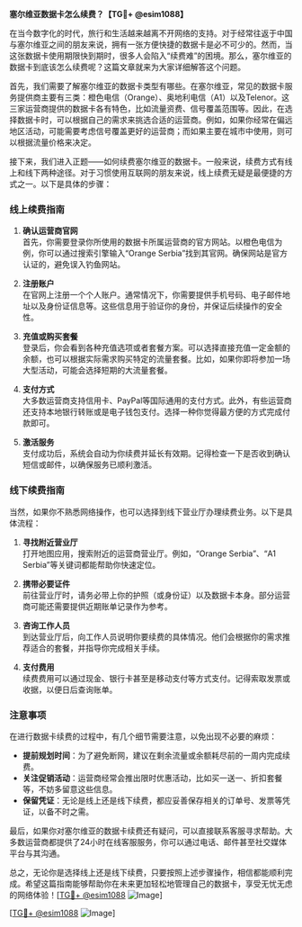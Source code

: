 **塞尔维亚数据卡怎么续费？【TG💪+ @esim1088】**

在当今数字化的时代，旅行和生活越来越离不开网络的支持。对于经常往返于中国与塞尔维亚之间的朋友来说，拥有一张方便快捷的数据卡是必不可少的。然而，当这张数据卡使用期限快到期时，很多人会陷入“续费难”的困境。那么，塞尔维亚的数据卡到底该怎么续费呢？这篇文章就来为大家详细解答这个问题。

首先，我们需要了解塞尔维亚的数据卡类型有哪些。在塞尔维亚，常见的数据卡服务提供商主要有三类：橙色电信（Orange）、奥地利电信（A1）以及Telenor。这三家运营商提供的数据卡各有特色，比如流量资费、信号覆盖范围等。因此，在选择数据卡时，可以根据自己的需求来挑选合适的运营商。例如，如果你经常在偏远地区活动，可能需要考虑信号覆盖更好的运营商；而如果主要在城市中使用，则可以根据流量价格来决定。

接下来，我们进入正题——如何续费塞尔维亚的数据卡。一般来说，续费方式有线上和线下两种途径。对于习惯使用互联网的朋友来说，线上续费无疑是最便捷的方式之一。以下是具体的步骤：

### 线上续费指南

1. **确认运营商官网**  
   首先，你需要登录你所使用的数据卡所属运营商的官方网站。以橙色电信为例，你可以通过搜索引擎输入“Orange Serbia”找到其官网。确保网站是官方认证的，避免误入钓鱼网站。

2. **注册账户**  
   在官网上注册一个个人账户。通常情况下，你需要提供手机号码、电子邮件地址以及身份证信息等。这些信息用于验证你的身份，并保证后续操作的安全性。

3. **充值或购买套餐**  
   登录后，你会看到各种充值选项或者套餐方案。可以选择直接充值一定金额的余额，也可以根据实际需求购买特定的流量套餐。比如，如果你即将参加一场大型活动，可能会选择短期的大流量套餐。

4. **支付方式**  
   大多数运营商支持信用卡、PayPal等国际通用的支付方式。此外，有些运营商还支持本地银行转账或是电子钱包支付。选择一种你觉得最方便的方式完成付款即可。

5. **激活服务**  
   支付成功后，系统会自动为你续费并延长有效期。记得检查一下是否收到确认短信或邮件，以确保服务已顺利激活。

### 线下续费指南

当然，如果你不熟悉网络操作，也可以选择到线下营业厅办理续费业务。以下是具体流程：

1. **寻找附近营业厅**  
   打开地图应用，搜索附近的运营商营业厅。例如，“Orange Serbia”、“A1 Serbia”等关键词都能帮助你快速定位。

2. **携带必要证件**  
   前往营业厅时，请务必带上你的护照（或身份证）以及数据卡本身。部分运营商可能还需要提供近期账单记录作为参考。

3. **咨询工作人员**  
   到达营业厅后，向工作人员说明你要续费的具体情况。他们会根据你的需求推荐适合的套餐，并指导你完成相关手续。

4. **支付费用**  
   续费费用可以通过现金、银行卡甚至是移动支付等方式支付。记得索取发票或收据，以便日后查询账单。

### 注意事项

在进行数据卡续费的过程中，有几个细节需要注意，以免出现不必要的麻烦：

- **提前规划时间**：为了避免断网，建议在剩余流量或余额耗尽前的一周内完成续费。
- **关注促销活动**：运营商经常会推出限时优惠活动，比如买一送一、折扣套餐等，不妨多留意这些信息。
- **保留凭证**：无论是线上还是线下续费，都应妥善保存相关的订单号、发票等凭证，以备不时之需。

最后，如果你对塞尔维亚的数据卡续费还有疑问，可以直接联系客服寻求帮助。大多数运营商都提供了24小时在线客服服务，你可以通过电话、邮件甚至社交媒体平台与其沟通。

总之，无论你是选择线上还是线下续费，只要按照上述步骤操作，相信都能顺利完成。希望这篇指南能够帮助你在未来更加轻松地管理自己的数据卡，享受无忧无虑的网络体验！[[TG💪+ @esim1088](https://t.me/s/esim1088) ![Image](https://i.postimg.cc/4NQfJmqS/Snipaste-2025-05-13-00-14-12.png)]

[[TG💪+ @esim1088](https://t.me/s/esim1088) ![Image](https://i.postimg.cc/4NQfJmqS/Snipaste-2025-05-13-00-14-12.png)]